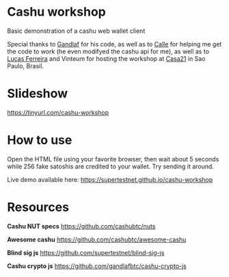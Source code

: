 # Cashu workshop
Basic demonstration of a cashu web wallet client

Special thanks to [Gandlaf](http://github.com/gandlafbtc) for his code, as well as to [Calle](https://github.com/callebtc) for helping me get the code to work (he even modifyed the cashu api for me), as well as to [Lucas Ferreira](https://github.com/lucasdcf) and Vinteum for hosting the workshop at [Casa21](https://vinlteum.org) in Sao Paulo, Brasil.

# Slideshow
https://tinyurl.com/cashu-workshop

# How to use
Open the HTML file using your favorite browser, then wait about 5 seconds while 256 fake satoshis are credited to your wallet. Try sending it around.

Live demo available here:
https://supertestnet.github.io/cashu-workshop

# Resources

**Cashu NUT specs**
https://github.com/cashubtc/nuts

**Awesome cashu**
https://github.com/cashubtc/awesome-cashu

**Blind sig js**
https://github.com/supertestnet/blind-sig-js

**Cashu crypto js**
https://github.com/gandlafbtc/cashu-crypto-js
